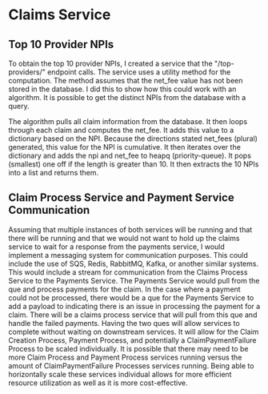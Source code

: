 # Claims Service

## Top 10 Provider NPIs
To obtain the top 10 provider NPIs, I created a service that the 
"/top-providers/" endpoint calls. The service uses a utility method for the
computation. The method assumes that the net_fee value has not been stored in the 
database. I did this to show how this could work with an algorithm. It is possible 
to get the distinct NPIs from the database with a query.

The algorithm pulls all claim information from the database. It then loops through
each claim and computes the net_fee. It adds this value to a dictionary based on
the NPI. Because the directions stated net_fees (plural) generated, this value for the 
NPI is cumulative. It then iterates over the dictionary and adds the npi and net_fee to
heapq (priority-queue). It pops (smallest) one off if the length is greater than 10. It
then extracts the 10 NPIs into a list and returns them.

## Claim Process Service and Payment Service Communication
Assuming that multiple instances of both services will be running and that there will be
running and that we would not want to hold up the claims service to wait for a response
from the payments service, I would implement a messaging system for communication purposes.
This could include the use of SQS, Redis, RabbitMQ, Kafka, or another similar systems. This
would include a stream for communication from the Claims Process Service to the Payments
Service. The Payments Service would pull from the que and process payments for the claim.
In the case where a payment could not be processed, there would be a que for the Payments
Service to add a payload to indicating there is an issue in processing the payment for a
claim. There will be a claims process service that will pull from this que and handle the
failed payments. Having the two ques will allow services to complete without waiting on
downstream services. It will allow for the Claim Creation Process, Payment Process, and
potentially a ClaimPaymentFailure Process to be scaled individually. It is possible that
there may need to be more Claim Process and Payment Process services running versus the
amount of ClaimPaymentFailure Processes services running. Being able to horizontally scale
these services individual allows for more efficient resource utilization as well as it is
more cost-effective.
